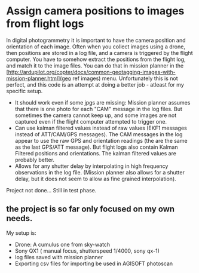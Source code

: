 


# Assign camera positions to images from flight logs

In digital photogrammetry it is important to have the camera position and orientation of each image. Often when you collect images using a drone, then positions are stored in a log file, and a camera is triggered by the flight computer. You have to somehow extract the positions from the flight log, and match it to the image files. You can do that in mission planner in the [http://ardupilot.org/copter/docs/common-geotagging-images-with-mission-planner.html](geo ref images) menu. Unfortunately this is not perfect, and this code is an attempt at doing a better job - atleast for my specific setup. 

* It should work even if some jpgs are missing: Mission planner assumes that there is one photo for each "CAM" message in the log files. But sometimes the camera cannot keep up, and some images are not captured even if the flight computer attempted to trigger one. 
* Can use kalman filtered values instead of raw values (EKF1 messages instead of ATT/CAM/GPS messages). The CAM messages in the log appear to use the raw GPS and orientation readings (the are the same as the last GPS/ATT message). But flight logs also contain Kalman Filtered positions and orientations. The kalman filtered values are probably better. 
* Allows for any shutter delay by interpolating in high frequency observations in the log file. (Mission planner also allows for a shutter delay, but it does not seem to allow as fine grained interpolation). 

Project not done... Still in test phase. 


## the project is so far only focused on my own needs. 

My setup is:
* Drone: A cumulus one from sky-watch  
* Sony QX1 ( manual focus, shutterspeed 1/4000, sony qx-1)  
* log files saved with mission planner
* Exporting csv files for importing be used in AGISOFT photoscan 



